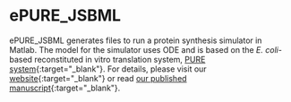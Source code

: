 # ePURE_JSBML
ePURE_JSBML generates files to run a protein synthesis simulator in Matlab. The model for the simulator uses ODE and is based on the *E. coli*-based reconstituted in vitro translation system, [PURE system](http://dx.doi.org/10.1038/90802){:target="_blank"}. For details, please visit our [website](https://sites.google.com/view/puresimulator){:target="_blank"} or read [our published manuscript](http://dx.doi.org/10.1073/pnas.1615351114){:target="_blank"}.
